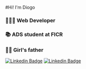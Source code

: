 #Hi! I'm Diogo

### 👨🏽‍💻 Web Developer
### 📚 ADS student at FICR
### 👧🏿 Girl's father

[![Linkedin Badge](https://img.shields.io/badge/LinkedIn-0077B5?style=for-the-badge&logo=linkedin&logoColor=white&link=https://www.linkedin.com/in/diogo-felipe/)](https://www.linkedin.com/in/diogo-felipe/)
[![Linkedin Badge](https://img.shields.io/badge/Instagram-black?style=for-the-badge&logo=instagram&logoColor=white&link=https://www.instagram.com/diogoladorucki/)](https://www.instagram.com/diogoladorucki/)
